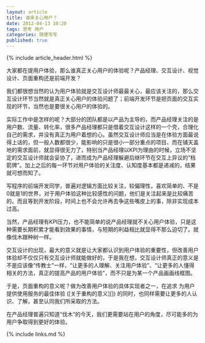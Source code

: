 ```yaml
---
layout: article
title: 谁来关心用户？
date: 2012-04-13 10:20
tags: 思考 用户
categories: 随便写写
published: true
---
```


{% include article_header.html %}

大家都在提用户体验，那么谁真正关心用户的体验呢？产品经理、交互设计、视觉设计、页面重构还是前端开发？

我们都很想当然的认为用户体验就是交互设计师最最关心，最应该关注的，那么交互设计环节当然就是真正关心用户的体验问题了；前端开发环节是把页面的交互实现的环节，当然也是要很关心用户的体验的。

实际工作中是怎样的呢？大部分的团队都是以产品为主导的，而产品经理关注的是用户数、流量、转化率，很多产品经理都只是借着交互设计这样的一个壳，合理化自己的需求，并没有真正为用户着想的心。虽然交互设计师应当是在体验方面最说得上话的，但一般人数都很少，能影响的只是很小一部分重点的项目、而在铺天盖地的需求面前，就显得很无力了，特别当产品经理以KPI为理由的时候，立场不坚定的交互设计师就会妥协了，进而成为产品经理躲避后继环节在交互上异议的“档箭牌”。加上之后的每一环节对用户体验的关注度、认知度基本都是递减的，结果就可想而知了。

写程序的前端开发同学，普遍对逻辑方面比较关注，较偏理性，喜欢简单的、不是0就是1的世界，对于用户体验这种比较感性的问题，他们是关注起来是比较痛苦的。而且等到开发阶段，时间上也不会允许再去争这些嘴皮上的事，除非实现成本过高。

当然，产品经理有KPI压力，也不能简单的说产品经理就不关心用户体验，只是这种需要长期积累才能看到效果的事情，与短期的利益相比就显得不那么迫切了。就像伐木跟种树一样。

交互设计的出现，最大的意义就是让大家都认识到用户体验的重要性，但改善用户体验却不仅仅只有交互设计师就能做好的，于是我在想，交互设计师真正的意义是不是应该像“传教士”一样，“让更多的人理解、关注用户体验”、“让更多的人懂得相关的方法，真正的提高产品的用户体验”，而不只是为某一个产品画画线框图。

于是，页面重构的意义呢？做为改善用户体验的具体实现者之一，在追求 为用户提供使用服务的最佳体验 ([关于重构的意义][]) 的同时，也同样需要让更多的人认识、了解，甚至认同我们所采取的方法。

在产品经理普遍只知道“伐木”的今天，我们更需要站在用户的角度，尽可能多的为用户争取得到更好的体验。

{% include links.md %}